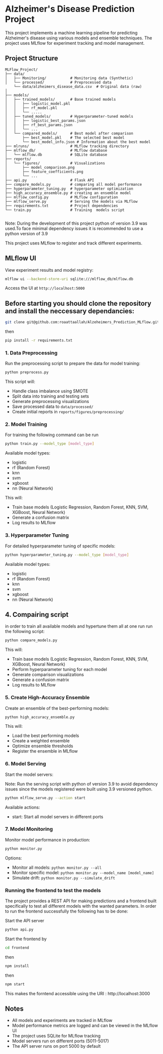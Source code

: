 # Alzheimer's Disease Prediction Project

This project implements a machine learning pipeline for predicting Alzheimer's disease using various models and ensemble techniques. The project uses MLflow for experiment tracking and model management.

## Project Structure

```
MLFlow_Project/
├── data/
│   ├── Monitoring/           # Monitoring data (Synthetic)
│   └── processed/            # Preprocessed data
    └── data/alzheimers_disease_data.csv  # Original data (raw)
│      
├── models/
│   ├── trained_models/       # Base trained models
│   │   ├── logistic_model.pkl
│   │   ├── rf_model.pkl
│   │   └── .....    
│   ├── tuned_models/         # Hyperparameter-tuned models
│   │   ├── logistic_best_params.json
│   │   ├── rf_best_params.json
│   │   └── ...
│   └── compared_models/      # Best model after comparison
│       ├── best_model.pkl    # The selected best model
│       └── best_model_info.json # Information about the best model
├── mlruns/                   # MLflow tracking directory
├── mlflow_db/                # MLflow database
│   └── mlflow.db             # SQLite database 
├── reports/
│   └── figures/              # Visualizations
│       ├── model_comparison.png
│       ├── feature_coefficients.png
│       └── ...
├── api.py                    # Flask API 
├── compare_models.py         # comparing all model performance
├── hyperparameter_tuning.py  # hyperparameter optimization
├── high_accuracy_ensemble.py # creating an ensemble model
├── mlflow_config.py          # MLflow configuration
├── mlflow_serve.py           # Serving the models via MLflow
├── requirements.txt          # Project dependencies
└── train.py                  # Training  models script


```
Note: During the development of this project python of version 3.9 was used.To face minimal dependency issues it is recommended to use a python version of 3.9

This project uses MLflow to register and track different experiments.

## MLflow UI
View experiment results and model registry:

```bash
mlflow ui --backend-store-uri sqlite:///mlflow_db/mlflow.db
```
Access the UI at `http://localhost:5000`

## Before starting you should clone the repository and install the neccessary dependancies:

```bash
git clone git@github.com:roaattaallah/Alzeheimers_Prediction_MLflow.git

```
then 
```bash
pip install -r requirements.txt
```



### 1. Data Preprocessing
Run the preprocessing script to prepare the data for model training:

```bash
python preprocess.py
```

This script will:
- Handle class imbalance using SMOTE
- Split data into training and testing sets
- Generate preprocessing visualizations
- Save processed data to `data/processed/`
- Create initial reports in `reports/figures/preprocessing/`

### 2. Model Training

For training the following command can be run

```bash
python train.py --model_type [model_type]
```

Available model types:
- logistic
- rf (Random Forest)
- knn
- svm
- xgboost
- nn (Neural Network)

This will:
- Train base models (Logistic Regression, Random Forest, KNN, SVM, XGBoost, Neural Network)
- Generate a confusion matrix 
- Log results to MLflow

### 3. Hyperparameter Tuning
For detailed hyperparameter tuning of specific models:

```bash
python hyperparameter_tuning.py --model_type [model_type]
```

Available model types:
- logistic
- rf (Random Forest)
- knn
- svm
- xgboost
- nn (Neural Network)

## 4. Compairing script 

in order to train all available models and hypertune them all at one run run the following script:


```bash
python compare_models.py
```

This will:
- Train base models (Logistic Regression, Random Forest, KNN, SVM, XGBoost, Neural Network)
- Perform hyperparameter tuning for each model
- Generate comparison visualizations
- Generate a confusion matrix 
- Log results to MLflow



### 5. Create High-Accuracy Ensemble
Create an ensemble of the best-performing models:

```bash
python high_accuracy_ensemble.py
```

This will:
- Load the best performing models
- Create a weighted ensemble
- Optimize ensemble thresholds
- Register the ensemble in MLflow

### 6. Model Serving
Start the model servers:

Note: Run the serving script with python of version 3.9 to avoid dependency issues since the models registered were built using 3.9 versioned python. 

```bash
python mlflow_serve.py --action start
```

Available actions:
- start: Start all model servers in different ports

### 7. Model Monitoring
Monitor model performance in production:

```bash
python monitor.py
```

Options:
- Monitor all models: `python monitor.py --all`
- Monitor specific model: `python monitor.py --model_name [model_name]`
- Simulate drift: `python monitor.py --simulate_drift`



### Running the frontend to test the models 
The project provides a REST API for making predictions and a frontend built specifically to test all different models with the wanted parameters. In order to run the frontend successfully the following has to be done:  

Start the API server
```bash
python api.py
```
Start the frontend by 
```bash
cd frontend
```
then 
```bash
npm install
```
then 

```bash
npm start 
```

This makes the forntend accessible using the URI : http://localhost:3000  


## Notes
- All models and experiments are tracked in MLflow
- Model performance metrics are logged and can be viewed in the MLflow UI
- The project uses SQLite for MLflow tracking
- Model servers run on different ports (5011-5017)
- The API server runs on port 5000 by default

